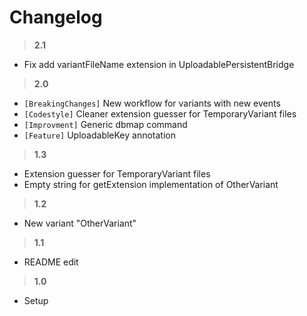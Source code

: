 Changelog
=

> **2.1**
- Fix add variantFileName extension in UploadablePersistentBridge

> **2.0**
- `[BreakingChanges]` New workflow for variants with new events
- `[Codestyle]` Cleaner extension guesser for TemporaryVariant files
- `[Improvment]` Generic dbmap command
- `[Feature]` UploadableKey annotation

> **1.3**
- Extension guesser for TemporaryVariant files
- Empty string for getExtension implementation of OtherVariant

> **1.2**
- New variant "OtherVariant"

> **1.1**
- README edit

> **1.0**
- Setup
